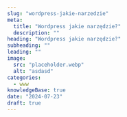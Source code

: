 ```yaml
---
slug: "wordpress-jakie-narzedzie"
meta:
  title: "Wordpress jakie narzędzie?"
  description: ""
heading: "Wordpress jakie narzędzie?"
subheading: ""
leading: ""
image:
  src: "placeholder.webp"
  alt: "asdasd"
categories:
  - www
knowledgeBase: true
date: "2024-07-23"
draft: true
---
```

